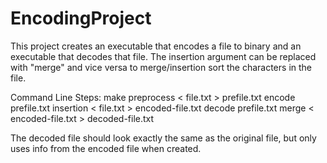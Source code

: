 # EncodingProject
This project creates an executable that encodes a file to binary and an executable that decodes that file.
The insertion argument can be replaced with "merge" and vice versa to merge/insertion sort the characters in the file.

Command Line Steps:
  make
  preprocess < file.txt > prefile.txt
  encode prefile.txt insertion < file.txt > encoded-file.txt
  decode prefile.txt merge < encoded-file.txt > decoded-file.txt
  
The decoded file should look exactly the same as the original file, but only uses info from the encoded file when created.
